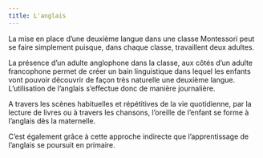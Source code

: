 ```yaml
---
title: L'anglais
---
```


La mise en place d’une deuxième langue dans une classe Montessori peut se faire simplement puisque, dans chaque classe, travaillent deux adultes.

La présence d’un adulte anglophone dans la classe, aux côtés d’un adulte francophone permet de créer un bain linguistique dans lequel les enfants vont pouvoir découvrir de façon très naturelle une deuxième langue. L’utilisation de l’anglais s’effectue donc de manière journalière.

A travers les scènes habituelles et répétitives de la vie quotidienne, par la lecture de livres ou à travers les chansons, l’oreille de l’enfant se forme à l’anglais dès la maternelle.

C’est également grâce à cette approche indirecte que l’apprentissage de l’anglais se poursuit en primaire.
